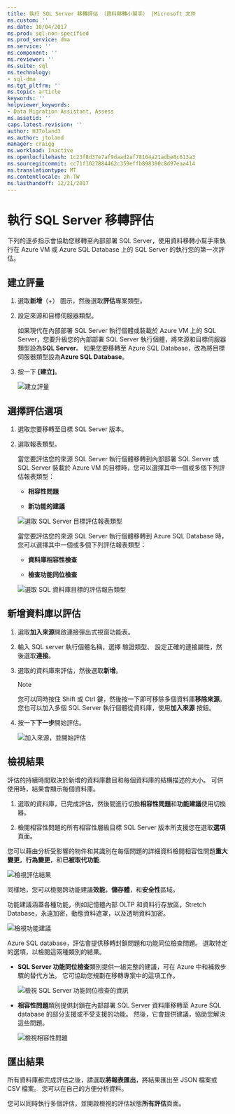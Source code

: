 ```yaml
---
title: 執行 SQL Server 移轉評估 （資料移轉小幫手） |Microsoft 文件
ms.custom: ''
ms.date: 10/04/2017
ms.prod: sql-non-specified
ms.prod_service: dma
ms.service: ''
ms.component: ''
ms.reviewer: ''
ms.suite: sql
ms.technology:
- sql-dma
ms.tgt_pltfrm: ''
ms.topic: article
keywords: ''
helpviewer_keywords:
- Data Migration Assistant, Assess
ms.assetid: ''
caps.latest.revision: ''
author: HJToland3
ms.author: jtoland
manager: craigg
ms.workload: Inactive
ms.openlocfilehash: 1c23f8d37e7af9daad2af78164a21adbe8c613a3
ms.sourcegitcommit: cc71f1027884462c359effb898390c8d97eaa414
ms.translationtype: MT
ms.contentlocale: zh-TW
ms.lasthandoff: 12/21/2017
---
```

# <a name="perform-a-sql-server-migration-assessment"></a>執行 SQL Server 移轉評估
下列的逐步指示會協助您移轉至內部部署 SQL Server，使用資料移轉小幫手來執行在 Azure VM 或 Azure SQL Database 上的 SQL Server 的執行您的第一次評估。

## <a name="create-an-assessment"></a>建立評量

1.  選取**新增**（+） 圖示，然後選取**評估**專案類型。

2.  設定來源和目標伺服器類型。

    如果現代在內部部署 SQL Server 執行個體或裝載於 Azure VM 上的 SQL Server，您要升級您的內部部署 SQL Server 執行個體，將來源和目標伺服器類型設為**SQL Server**。 如果您要移轉至 Azure SQL Database，改為將目標伺服器類型設為**Azure SQL Database**。

3.  按一下 **[建立]**。

    ![建立評量](../dma/media/NewAssessment.png)

## <a name="choose-assessment-options"></a>選擇評估選項

1. 選取您要移轉至目標 SQL Server 版本。

2. 選取報表類型。

   當您要評估您的來源 SQL Server 執行個體移轉到內部部署 SQL Server 或 SQL Server 裝載於 Azure VM 的目標時，您可以選擇其中一個或多個下列評估報表類型：

    -   **相容性問題**

    -   **新功能的建議**

    ![選取 SQL Server 目標評估報表類型](../dma/media/AssessmentTypes.png)

   當您要評估您的來源 SQL Server 執行個體移轉到 Azure SQL Database 時，您可以選擇其中一個或多個下列評估報表類型：

    -   **資料庫相容性檢查**

    -   **檢查功能同位檢查**

    ![選取 SQL 資料庫目標的評估報告類型](../dma/media/AssessmentTypes_Azure.png)

## <a name="add-databases-to-assess"></a>新增資料庫以評估

1.  選取**加入來源**開啟連接彈出式視窗功能表。

2.  輸入 SQL server 執行個體名稱，選擇 驗證類型、 設定正確的連接屬性，然後選取**連接**。

3.  選取的資料庫來評估，然後選取**新增**。

    > [!NOTE] 
    > 您可以同時按住 Shift 或 Ctrl 鍵，然後按一下即可移除多個資料庫**移除來源**。 您也可以加入多個 SQL Server 執行個體從資料庫，使用**加入來源** 按鈕。

4.  按一下**下一步**開始評估。

    ![加入來源，並開始評估](../dma/media/SelectDatabase.png)

## <a name="view-results"></a>檢視結果

評估的持續時間取決於新增的資料庫數目和每個資料庫的結構描述的大小。 可供使用時，結果會顯示每個資料庫。

1.  選取的資料庫，已完成評估，然後間進行切換**相容性問題**和**功能建議**使用切換器。

2.  檢閱相容性問題的所有相容性層級目標 SQL Server 版本所支援您在選取**選項**頁面。

您可以藉由分析受影響的物件和其識別在每個問題的詳細資料檢閱相容性問題**重大變更**，**行為變更**，和**已被取代功能**.

![檢視評估結果](../dma/media/ReviewResults.png)

同樣地，您可以檢閱跨功能建議**效能**，**儲存體**，和**安全性**區域。

功能建議涵蓋各種功能，例如記憶體內部 OLTP 和資料行存放區，Stretch Database，永遠加密，動態資料遮罩，以及透明資料加密。

![檢視功能建議](../dma/media/FeatureRecommendations.png)

Azure SQL database，評估會提供移轉封鎖問題和功能同位檢查問題。 選取特定的選項，以檢閱這兩種類別的結果。

- **SQL Server 功能同位檢查**類別提供一組完整的建議，可在 Azure 中和補救步驟的替代方法。 它可協助您規劃在移轉專案中的這項工作。

  ![檢視 SQL Server 功能同位檢查的資訊](../dma/media/SQLFeatureParity.png)

- **相容性問題**類別提供封鎖在內部部署 SQL Server 資料庫移轉至 Azure SQL database 的部分支援或不受支援的功能。 然後，它會提供建議，協助您解決這些問題。

  ![檢視相容性問題](../dma/media/CompatibilityIssues.png)

## <a name="export-results"></a>匯出結果

所有資料庫都完成評估之後，請選取**將報表匯出**，將結果匯出至 JSON 檔案或 CSV 檔案。 您可以在自己的方便分析資料。

您可以同時執行多個評估，並開啟檢視的評估狀態**所有評估**頁面。
